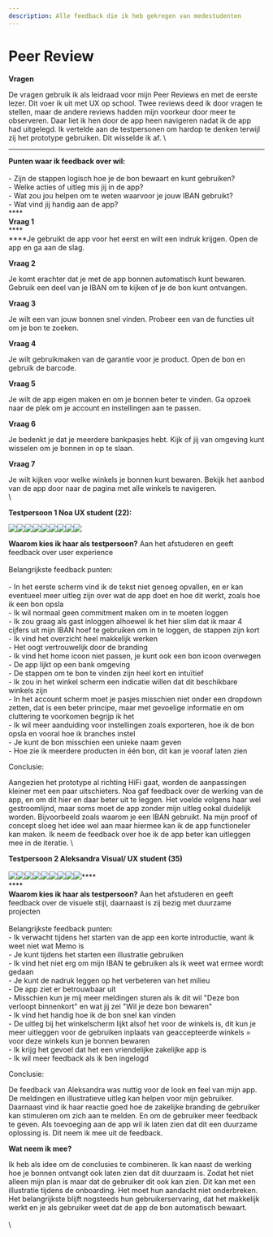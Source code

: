 ```yaml
---
description: Alle feedback die ik heb gekregen van medestudenten
---
```


# Peer Review

**Vragen**

De vragen gebruik ik als leidraad voor mijn Peer Reviews en met de eerste lezer. Dit voer ik uit met UX op school. Twee reviews deed ik door vragen te stellen, maar de andere reviews hadden mijn voorkeur door meer te observeren. Daar liet ik hen door de app heen navigeren nadat ik de app had uitgelegd. Ik vertelde aan de testpersonen om hardop te denken terwijl zij het prototype gebruiken. Dit wisselde ik af. \
****

**Punten waar ik feedback over wil:**\
\
\- Zijn de stappen logisch hoe je de bon bewaart en kunt gebruiken?\
\- Welke acties of uitleg mis jij in de app? \
\- Wat zou jou helpen om te weten waarvoor je jouw IBAN gebruikt?\
\- Wat vind jij handig aan de app? \
****\
**Vraag 1**\
****\
****Je gebruikt de app voor het eerst en wilt een indruk krijgen. Open de app en ga aan de slag.

**Vraag 2**&#x20;

Je komt erachter dat je met de app bonnen automatisch kunt bewaren. Gebruik een deel van je IBAN om te kijken of je de bon kunt ontvangen.

**Vraag 3**&#x20;

Je wilt een van jouw bonnen snel vinden. Probeer een van de functies uit om je bon te zoeken.

**Vraag 4**

Je wilt gebruikmaken van de garantie voor je product. Open de bon en gebruik de barcode.

**Vraag 5**

Je wilt de app eigen maken en om je bonnen beter te vinden. Ga opzoek naar de plek om je account en instellingen aan te passen.&#x20;

**Vraag 6**&#x20;

Je bedenkt je dat je meerdere bankpasjes hebt. Kijk of jij van omgeving kunt wisselen om je bonnen in op te slaan.&#x20;

**Vraag 7**&#x20;

Je wilt kijken voor welke winkels je bonnen kunt bewaren. Bekijk het aanbod van de app door naar de pagina met alle winkels te navigeren.\
\


**Testpersoon 1 Noa UX student (22):**

****![](<../.gitbook/assets/1 (4).jpeg>)****![](<../.gitbook/assets/2 (4).jpeg>)****![](<../.gitbook/assets/3 (1).jpeg>)****![](<../.gitbook/assets/4 (3).jpeg>)****![](<../.gitbook/assets/5 (1).jpeg>)****![](<../.gitbook/assets/6 (2).jpeg>)****![](<../.gitbook/assets/7 (1).jpeg>)****![](../.gitbook/assets/8.jpeg)****![](../.gitbook/assets/9.jpeg)****

**Waarom kies ik haar als testpersoon?** Aan het afstuderen en geeft feedback over user experience\
\
Belangrijkste feedback punten:\
\
\- In het eerste scherm vind ik de tekst niet genoeg opvallen, en er kan eventueel meer uitleg zijn over wat de app doet en hoe dit werkt, zoals hoe ik een bon opsla\
\- Ik wil normaal geen commitment maken om in te moeten loggen\
\- Ik zou graag als gast inloggen alhoewel ik het hier slim dat ik maar 4 cijfers uit mijn IBAN hoef te gebruiken om in te loggen, de stappen zijn kort\
\- Ik vind het overzicht heel makkelijk werken\
\- Het oogt vertrouwelijk door de branding \
\- Ik vind het home icoon niet passen, je kunt ook een bon icoon overwegen\
\- De app lijkt op een bank omgeving\
\- De stappen om te bon te vinden zijn heel kort en intuïtief\
\- Ik zou in het winkel scherm een indicatie willen dat dit beschikbare winkels zijn\
\- In het account scherm moet je pasjes misschien niet onder een dropdown zetten, dat is een beter principe, maar met gevoelige informatie en om cluttering te voorkomen begrijp ik het\
\- Ik wil meer aanduiding voor instellingen zoals exporteren, hoe ik de bon opsla en vooral hoe ik branches instel \
\- Je kunt de bon misschien een unieke naam geven\
\- Hoe zie ik meerdere producten in één bon, dit kan je vooraf laten zien

Conclusie:

Aangezien het prototype al richting HiFi gaat, worden de aanpassingen kleiner met een paar uitschieters. Noa gaf feedback over de werking van de app, en om dit hier en daar beter uit te leggen. Het voelde volgens haar wel gestroomlijnd, maar soms moet de app zonder mijn uitleg ookal duidelijk worden. Bijvoorbeeld zoals waarom je een IBAN gebruikt. Na mijn proof of concept sloeg het idee wel aan maar hiermee kan ik de app functioneler kan maken. Ik neem de feedback over hoe ik de app beter kan uitleggen mee in de iteratie. \


**Testpersoon 2 Aleksandra Visual/ UX student (35)**\
****\
****![](<../.gitbook/assets/1 (2).jpeg>)****![](<../.gitbook/assets/2 (3).jpeg>)****![](<../.gitbook/assets/3 (3).jpeg>)****![](<../.gitbook/assets/4 (1).jpeg>)****![](<../.gitbook/assets/5 (2).jpeg>)****![](../.gitbook/assets/6.jpeg)****![](../.gitbook/assets/7.jpeg)****![](<../.gitbook/assets/9 (1).jpeg>)****![](<../.gitbook/assets/10 (1).jpeg>)****\
****\
**Waarom kies ik haar als testpersoon?**  Aan het afstuderen en geeft feedback over de visuele stijl, daarnaast is zij bezig met duurzame projecten\
\
Belangrijkste feedback punten:\
\- Ik verwacht tijdens het starten van de app een korte introductie, want ik weet niet wat Memo is\
\- Je kunt tijdens het starten een illustratie gebruiken\
\- Ik vind het niet erg om mijn IBAN te gebruiken als ik weet wat ermee wordt gedaan\
\- Je kunt de nadruk leggen op het verbeteren van het milieu\
\- De app ziet er betrouwbaar uit\
\- Misschien kun je mij meer meldingen sturen als ik dit wil "Deze bon verloopt binnenkort" en wat jij zei "Wil je deze bon bewaren" \
\- Ik vind het handig hoe ik de bon snel kan vinden\
\- De uitleg bij het winkelscherm lijkt alsof het voor de winkels is, dit kun je meer uitleggen voor de gebruiken inplaats van geaccepteerde winkels = voor deze winkels kun je bonnen bewaren\
\- Ik krijg het gevoel dat het een vriendelijke zakelijke app is\
\- Ik wil meer feedback als ik ben ingelogd

Conclusie:

De feedback van Aleksandra was nuttig voor de look en feel van mijn app. De meldingen en illustratieve uitleg kan helpen voor mijn gebruiker. Daarnaast vind ik haar reactie goed hoe de zakelijke branding de gebruiker kan stimuleren om zich aan te melden. En om de gebruiker meer feedback te geven. Als toevoeging aan de app wil ik laten zien dat dit een duurzame oplossing is. Dit neem ik mee uit de feedback.&#x20;

**Wat neem ik mee?**

Ik heb als idee om de conclusies te combineren. Ik kan naast de werking hoe je bonnen ontvangt ook laten zien dat dit duurzaam is. Zodat het niet alleen mijn plan is maar dat de gebruiker dit ook kan zien. Dit kan met een illustratie tijdens de onboarding. Het moet hun aandacht niet onderbreken. Het belangrijkste blijft nogsteeds hun gebruikerservaring, dat het makkelijk werkt en je als gebruiker weet dat de app de bon automatisch bewaart. \
\
\
